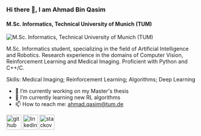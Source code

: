 ### Hi there 👋, I am Ahmad Bin Qasim
#### M.Sc. Informatics, Technical University of Munich (TUM)
![M.Sc. Informatics, Technical University of Munich (TUM)](https://b2h3x3f6.stackpathcdn.com/assets/landing/img/blend/horizontal/dd.jpg)

M.Sc. Informatics student, specializing in the field of Artificial Intelligence and Robotics. Research experience in the domains of Computer Vision, Reinforcement Learning and Medical Imaging. Proficient with Python and C++/C. 

Skills: Medical Imaging; Reinforcement Learning; Algorithms; Deep Learning

- 🔭 I’m currently working on my Master's thesis 
- 🌱 I’m currently learning new RL algorithms 
- 📫 How to reach me: ahmad.qasim@tum.de 


[<img src='https://cdn.jsdelivr.net/npm/simple-icons@3.0.1/icons/github.svg' alt='github' height='40'>](https://github.com/AhmadQasim)  [<img src='https://cdn.jsdelivr.net/npm/simple-icons@3.0.1/icons/linkedin.svg' alt='linkedin' height='40'>](https://www.linkedin.com/in/ahmadqasim//)  [<img src='https://cdn.jsdelivr.net/npm/simple-icons@3.0.1/icons/stackoverflow.svg' alt='stackoverflow' height='40'>](https://stackoverflow.com/users/3185173/a-qasim)  


